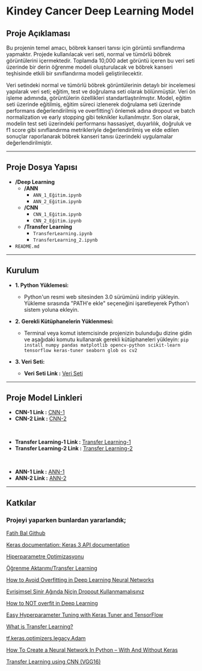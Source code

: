 # Kindey Cancer Deep Learning Model

## Proje Açıklaması

Bu projenin temel amacı, böbrek kanseri tanısı için görüntü sınıflandırma yapmaktır. Projede kullanılacak veri seti, normal ve tümörlü böbrek görüntülerini içermektedir. Toplamda 10,000 adet görüntü içeren bu veri seti üzerinde bir derin öğrenme modeli oluşturulacak ve böbrek kanseri teşhisinde etkili bir sınıflandırma modeli geliştirilecektir.

Veri setindeki normal ve tümörlü böbrek görüntülerinin detaylı bir incelemesi yapılarak veri seti; eğitim, test ve doğrulama seti olarak bölünmüştür. Veri ön işleme adımında, görüntülerin özellikleri standartlaştırılmıştır. Model, eğitim seti üzerinde eğitilmiş, eğitim süreci izlenerek doğrulama seti üzerinde performans değerlendirilmiş ve overfitting'i önlemek adına dropout ve batch normalization ve early stopping gibi teknikler kullanılmıştır. Son olarak, modelin test seti üzerindeki performansı hassasiyet, duyarlılık, doğruluk ve f1 score gibi sınıflandırma metrikleriyle değerlendirilmiş ve elde edilen sonuçlar raporlanarak böbrek kanseri tanısı üzerindeki uygulamalar değerlendirilmiştir.


---

## Proje Dosya Yapısı

- **/Deep Learning**
  - **/ANN**
    - `ANN_1_Eğitim.ipynb`
    - `ANN_2_Eğitim.ipynb`
  - **/CNN**
    - `CNN_1_Eğitim.ipynb`
    - `CNN_2_Eğitim.ipynb`
  - **/Transfer Learning**
    - `TransferLearning.ipynb`
    - `TransferLearning_2.ipynb`
- `README.md`


---

## Kurulum

- **1.	Python Yüklemesi:**
  - Python'un resmi web sitesinden 3.0 sürümünü indirip yükleyin. Yükleme sırasında "PATH'e ekle" seçeneğini işaretleyerek Python'ı sistem yoluna ekleyin.

- **2.	Gerekli Kütüphanelerin Yüklenmesi:**
  - Terminal veya komut istemcisinde projenizin bulunduğu dizine gidin ve aşağıdaki komutu kullanarak gerekli kütüphaneleri yükleyin:
  ```pip install numpy pandas matplotlib opencv-python scikit-learn tensorflow keras-tuner seaborn glob os cv2```

- **3.	Veri Seti:**
   -  **Veri Seti Link :** [Veri Seti](https://drive.google.com/file/d/1-ukgRGfCDrCYXVU4HiU9gQdXdBVko9S4/view )
---

## Proje Model Linkleri

- **CNN-1 Link :** [CNN-1](https://colab.research.google.com/drive/1cShrIANAewj10l5_6i3mrKl8ls_mWCQT?usp=sharing)
- **CNN-2 Link :** [CNN-2](https://colab.research.google.com/drive/1NolI6x2DsRA4Qy60Qr7Z_EdBH-NkT08U?usp=sharing)
  
<br> 

- **Transfer Learning-1 Link :** [Transfer Learning-1](https://colab.research.google.com/drive/133OqsvSOfk4aHDLxL9dRMQewckVfUI37?usp=sharing)
- **Transfer Learning-2 Link :** [Transfer Learning-2](https://colab.research.google.com/drive/16XO-lDVrCd_dqbgH44AMBOWsBT4KKPmM?usp=sharing)
  
<br> 

- **ANN-1 Link :** [ANN-1](https://colab.research.google.com/drive/1xj62iZZVT33vNg4sqo1cAMN7VucuBSEV?usp=sharing)
- **ANN-2 Link :** [ANN-2](https://colab.research.google.com/drive/1RA9M4_OuzVPTufUf4mBT6oZFVkXSM5Oo?usp=sharing)

---

## Katkılar

### Projeyi yaparken bunlardan yararlandık;

[Fatih Bal Github](https://github.com/balfatih)

[Keras documentation: Keras 3 API documentation](https://keras.io/api/)

[Hiperparametre Optimizasyonu](https://medium.com/bilişim-hareketi/hiperparametre-optimizasyonu-9ba0e7f32e6f)

[Öğrenme Aktarımı/Transfer Learning ](https://medium.com/novaresearchlab/öğrenme-aktarımı-transfer-learning-c0b8126965c4)

[How to Avoid Overfitting in Deep Learning Neural Networks](https://machinelearningmastery.com/introduction-to-regularization-to-reduce-overfitting-and-improve-generalization-error/)

[Evrişimsel Sinir Ağında Niçin Dropout Kullanmamalısınız](https://medium.com/@tuncerergin/evrisimsel-sinir-aginda-nicin-dropout-kullanmamalisiniz-7e31941f8bb0) 

[How to NOT overfit in Deep Learning ](https://dev.to/tecnosam/how-to-not-overfit-in-deep-learning-69a)

[Easy Hyperparameter Tuning with Keras Tuner and TensorFlow ](https://pyimagesearch.com/2021/06/07/easy-hyperparameter-tuning-with-keras-tuner-and-tensorflow/)

[What is Transfer Learning? ](https://www.geeksforgeeks.org/ml-introduction-to-transfer-learning/)

[tf.keras.optimizers.legacy.Adam](https://www.tensorflow.org/api_docs/python/tf/keras/optimizers/legacy/Adam)

[How To Create a Neural Network In Python – With And Without Keras](https://www.activestate.com/resources/quick-reads/how-to-create-a-neural-network-in-python-with-and-without-keras/)

[Transfer Learning using CNN (VGG16)](https://www.turing.com/kb/transfer-learning-using-cnn-vgg16)

